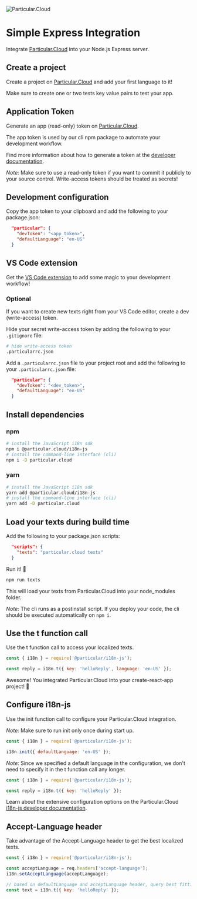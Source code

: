 ![Particular.Cloud](https://s3-us-west-1.amazonaws.com/particular.cloud/logo.png)

# Simple Express Integration

Integrate [Particular.Cloud](https://particular.cloud/) into your Node.js Express server.

## Create a project

Create a project on [Particular.Cloud](https://particular.cloud/) and add your first language to it!

Make sure to create one or two tests key value pairs to test your app.

## Application Token

Generate an app (read-only) token on [Particular.Cloud](https://particular.cloud/). 

The app token is used by our cli npm package to automate your development workflow.

Find more information about how to generate a token at the [developer documentation](https://particular.cloud/documentation/developers).

*Note:* Make sure to use a read-only token if you want to commit it publicly to your source control. Write-access tokens should be treated as secrets!

## Development configuration

Copy the app token to your clipboard and add the following to your package.json:

```json
  "particular": {
    "devToken": "<app_token>",
    "defaultLanguage": "en-US"
  }
```

## VS Code extension

Get the [VS Code extension](https://marketplace.visualstudio.com/items?itemName=particular-cloud.particular-cloud) to add some magic to your development workflow!

### Optional

If you want to create new texts right from your VS Code editor, create a dev (write-access) token. 

Hide your secret write-access token by adding the following to your `.gitignore` file:

```bash
# hide write-access token
.particularrc.json
```

Add a `.particularrc.json` file to your project root and add the following to your `.particularrc.json` file:

```json
  "particular": {
    "devToken": "<dev_token>",
    "defaultLanguage": "en-US"
  }
```

## Install dependencies

### npm

```bash
# install the JavaScript i18n sdk
npm i @particular.cloud/i18n-js
# install the command-line interface (cli)
npm i -D particular.cloud
```

### yarn

```bash
# install the JavaScript i18n sdk
yarn add @particular.cloud/i18n-js
# install the command-line interface (cli)
yarn add -D particular.cloud
```

## Load your texts during build time

Add the following to your package.json scripts:

```json
  "scripts": {
    "texts": "particular.cloud texts"
  }
```

Run it! 🚀

```bash
npm run texts
```

This will load your texts from Particular.Cloud into your node_modules folder.

*Note:* The cli runs as a postinstall script. If you deploy your code, the cli should be executed automatically on `npm i`.

## Use the t function call

Use the t function call to access your localized texts.

```js
const { i18n } = require('@particular/i18n-js');

const reply = i18n.t({ key: 'helloReply', language: 'en-US' });
```

Awesome! You integrated Particular.Cloud into your create-react-app project! 🎉

## Configure i18n-js

Use the init function call to configure your Particular.Cloud integration.

*Note:* Make sure to run init only once during start up.

```js
const { i18n } = require('@particular/i18n-js');

i18n.init({ defaultLanguage: 'en-US' });
```

*Note:* Since we specified a default language in the configuration, we don't need to specify it in the t function call any longer.

```js
const { i18n } = require('@particular/i18n-js');

const reply = i18n.t({ key: 'helloReply' });
```

Learn about the extensive configuration options on the Particular.Cloud [i18n-js developer documentation](https://particular.cloud/documentation/developers/js/init).

## Accept-Language header

Take advantage of the Accept-Language header to get the best localized texts.

```js
const { i18n } = require('@particular/i18n-js');

const acceptLanguage = req.headers['accept-language'];
i18n.setAcceptLanguage(acceptLanguage);

// based on defaultLanguage and acceptLanguage header, query best fitting localized text
const text = i18n.t({ key: 'helloReply' });
```